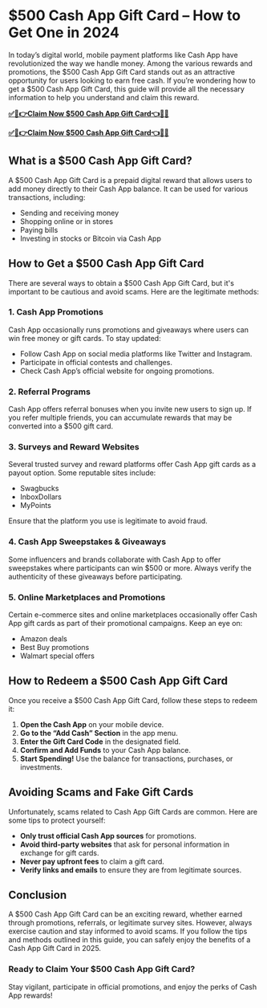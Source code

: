 # $500 Cash App Gift Card – How to Get One in 2024
In today’s digital world, mobile payment platforms like Cash App have revolutionized the way we handle money. Among the various rewards and promotions, the $500 Cash App Gift Card stands out as an attractive opportunity for users looking to earn free cash. If you’re wondering how to get a $500 Cash App Gift Card, this guide will provide all the necessary information to help you understand and claim this reward.

[**✅🎉👉Claim Now $500 Cash App Gift Card👈🎉✅**](https://amazonbuy.xyz/c/Cassppp/)

[**✅🎉👉Claim Now $500 Cash App Gift Card👈🎉✅**](https://amazonbuy.xyz/c/Cassppp/)

## What is a $500 Cash App Gift Card?

A $500 Cash App Gift Card is a prepaid digital reward that allows users to add money directly to their Cash App balance. It can be used for various transactions, including:
- Sending and receiving money
- Shopping online or in stores
- Paying bills
- Investing in stocks or Bitcoin via Cash App

## How to Get a $500 Cash App Gift Card

There are several ways to obtain a $500 Cash App Gift Card, but it's important to be cautious and avoid scams. Here are the legitimate methods:

### 1. **Cash App Promotions**
Cash App occasionally runs promotions and giveaways where users can win free money or gift cards. To stay updated:
- Follow Cash App on social media platforms like Twitter and Instagram.
- Participate in official contests and challenges.
- Check Cash App’s official website for ongoing promotions.

### 2. **Referral Programs**
Cash App offers referral bonuses when you invite new users to sign up. If you refer multiple friends, you can accumulate rewards that may be converted into a $500 gift card.

### 3. **Surveys and Reward Websites**
Several trusted survey and reward platforms offer Cash App gift cards as a payout option. Some reputable sites include:
- Swagbucks
- InboxDollars
- MyPoints

Ensure that the platform you use is legitimate to avoid fraud.

### 4. **Cash App Sweepstakes & Giveaways**
Some influencers and brands collaborate with Cash App to offer sweepstakes where participants can win $500 or more. Always verify the authenticity of these giveaways before participating.

### 5. **Online Marketplaces and Promotions**
Certain e-commerce sites and online marketplaces occasionally offer Cash App gift cards as part of their promotional campaigns. Keep an eye on:
- Amazon deals
- Best Buy promotions
- Walmart special offers

## How to Redeem a $500 Cash App Gift Card

Once you receive a $500 Cash App Gift Card, follow these steps to redeem it:
1. **Open the Cash App** on your mobile device.
2. **Go to the “Add Cash” Section** in the app menu.
3. **Enter the Gift Card Code** in the designated field.
4. **Confirm and Add Funds** to your Cash App balance.
5. **Start Spending!** Use the balance for transactions, purchases, or investments.

## Avoiding Scams and Fake Gift Cards

Unfortunately, scams related to Cash App Gift Cards are common. Here are some tips to protect yourself:
- **Only trust official Cash App sources** for promotions.
- **Avoid third-party websites** that ask for personal information in exchange for gift cards.
- **Never pay upfront fees** to claim a gift card.
- **Verify links and emails** to ensure they are from legitimate sources.

## Conclusion

A $500 Cash App Gift Card can be an exciting reward, whether earned through promotions, referrals, or legitimate survey sites. However, always exercise caution and stay informed to avoid scams. If you follow the tips and methods outlined in this guide, you can safely enjoy the benefits of a Cash App Gift Card in 2025.

### Ready to Claim Your $500 Cash App Gift Card?
Stay vigilant, participate in official promotions, and enjoy the perks of Cash App rewards!
